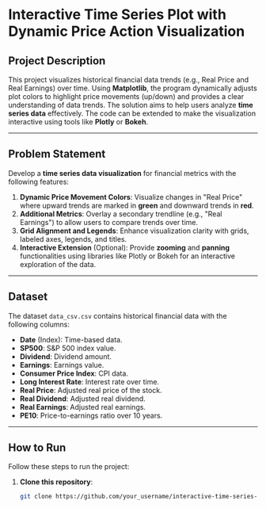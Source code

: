 # **Interactive Time Series Plot with Dynamic Price Action Visualization**

## **Project Description**  
This project visualizes historical financial data trends (e.g., Real Price and Real Earnings) over time. Using **Matplotlib**, the program dynamically adjusts plot colors to highlight price movements (up/down) and provides a clear understanding of data trends. The solution aims to help users analyze **time series data** effectively. The code can be extended to make the visualization interactive using tools like **Plotly** or **Bokeh**.

---

## **Problem Statement**  
Develop a **time series data visualization** for financial metrics with the following features:  
1. **Dynamic Price Movement Colors**: Visualize changes in "Real Price" where upward trends are marked in **green** and downward trends in **red**.  
2. **Additional Metrics**: Overlay a secondary trendline (e.g., "Real Earnings") to allow users to compare trends over time.  
3. **Grid Alignment and Legends**: Enhance visualization clarity with grids, labeled axes, legends, and titles.  
4. **Interactive Extension** (Optional): Provide **zooming** and **panning** functionalities using libraries like Plotly or Bokeh for an interactive exploration of the data.

---

## **Dataset**  
The dataset `data_csv.csv` contains historical financial data with the following columns:  
- **Date** (Index): Time-based data.  
- **SP500**: S&P 500 index value.  
- **Dividend**: Dividend amount.  
- **Earnings**: Earnings value.  
- **Consumer Price Index**: CPI data.  
- **Long Interest Rate**: Interest rate over time.  
- **Real Price**: Adjusted real price of the stock.  
- **Real Dividend**: Adjusted real dividend.  
- **Real Earnings**: Adjusted real earnings.  
- **PE10**: Price-to-earnings ratio over 10 years.  

---

## **How to Run**  
Follow these steps to run the project:  

1. **Clone this repository**:  
   ```bash
   git clone https://github.com/your_username/interactive-time-series-plot.git
